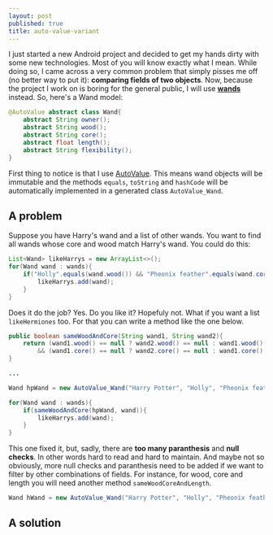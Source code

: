 ```yaml
---
layout: post
published: true
title: auto-value-variant
---
```


I just started a new Android project and decided to get my hands dirty with some new technologies. Most of you will know exactly what I mean. While doing so, I came across a very common problem that simply pisses me off (no better way to put it): **comparing fields of two objects**. Now, because the project I work on is boring for the general public, I will use [**wands**](http://harrypotter.wikia.com/wiki/Wand) instead. So, here's a Wand model:

```java
@AutoValue abstract class Wand{
    abstract String owner();
    abstract String wood();
    abstract String core();
    abstract float length();
    abstract String flexibility();
}
```
First thing to notice is that I use [AutoValue](https://github.com/google/auto/blob/master/value/userguide/index.md). This means wand objects will be immutable and the methods ``equals``, ``toString`` and ``hashCode`` will be automatically implemented in a generated class ``AutoValue_Wand``. 

## A problem

Suppose you have Harry's wand and a list of other wands. You want to find all wands whose core and wood match Harry's wand. You could do this:

```java
List<Wand> likeHarrys = new ArrayList<>();
for(Wand wand : wands){
	if("Holly".equals(wand.wood()) && "Pheonix feather".equals(wand.core())){
    	likeHarrys.add(wand);
    }
}
```
Does it do the job? Yes. Do you like it? Hopefuly not. What if you want a list ``likeHermiones`` too. For that you can write a method like the one below.

```java
public boolean sameWoodAndCore(String wand1, String wand2){
	return (wand1.wood() == null ? wand2.wood() == null : wand1.wood().equals(wand2.wood()))
    	&& (wand1.core() == null ? wand2.core() == null : wand1.core().equals(wand2.core()))
}

...

Wand hpWand = new AutoValue_Wand("Harry Potter", "Holly", "Pheonix feather", 11 "Nice and Supple");

for(Wand wand : wands){
	if(sameWoodAndCore(hpWand, wand)){
    	likeHarrys.add(wand);
    }
}

```
This one fixed it, but, sadly, there are **too many paranthesis** and **null checks**. In other words hard to read and hard to maintain. And maybe not so obviously, more null checks and paranthesis need to be added if we want to filter by other combinations of fields. For instance, for wood, core and length you will need another method ``sameWoodCoreAndLength``.

```java
Wand hWand = new AutoValue_Wand("Harry Potter", "Holly", "Pheonix feather", 11 "Nice and Supple");


```

## A solution
